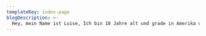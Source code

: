 ```yaml
---
templateKey: index-page
blogDescription: >-
  Hey, mein Name ist Luise, Ich bin 18 Jahre alt und grade in Amerika und dokumentiere mein Aupairjahr.
---
```


